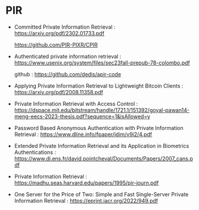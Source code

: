 # PIR

- Committed Private Information Retrieval : https://arxiv.org/pdf/2302.01733.pdf

  https://github.com/PIR-PIXR/CPIR
  
- Authenticated private information retrieval : https://www.usenix.org/system/files/sec23fall-prepub-78-colombo.pdf
  
  github : https://github.com/dedis/apir-code
  
- Applying Private Information Retrieval to Lightweight Bitcoin Clients : https://arxiv.org/pdf/2008.11358.pdf
- Private Information Retrieval with Access Control : https://dspace.mit.edu/bitstream/handle/1721.1/151392/goyal-pawan14-meng-eecs-2023-thesis.pdf?sequence=1&isAllowed=y
- Password Based Anonymous Authentication with Private Information Retrieval : https://www.dline.info/fpaper/jdim/v9i2/4.pdf
- Extended Private Information Retrieval and its Application in Biometrics Authentications : https://www.di.ens.fr/david.pointcheval/Documents/Papers/2007_cans.pdf
- Private Information Retrieval : https://madhu.seas.harvard.edu/papers/1995/pir-journ.pdf
- One Server for the Price of Two: Simple and Fast Single-Server Private Information Retrieval : https://eprint.iacr.org/2022/949.pdf
